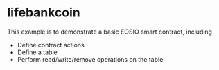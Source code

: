 # lifebankcoin

This example is to demonstrate a basic EOSIO smart contract, including

- Define contract actions
- Define a table
- Perform read/write/remove operations on the table
